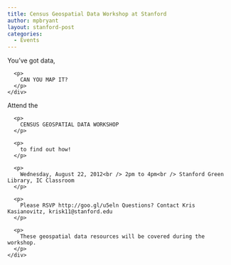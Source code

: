 ```yaml
---
title: Census Geospatial Data Workshop at Stanford
author: mpbryant
layout: stanford-post
categories:
  - Events
---
```

<div>
  <div>
    <div>
      <p>
        You’ve got data,
      </p>
      
      <p>
        CAN YOU MAP IT?
      </p>
    </div>
  </div>
  
  <div>
    <div>
      <p>
        Attend the
      </p>
      
      <p>
        CENSUS GEOSPATIAL DATA WORKSHOP
      </p>
      
      <p>
        to find out how!
      </p>
      
      <p>
        Wednesday, August 22, 2012<br /> 2pm to 4pm<br /> Stanford Green Library, IC Classroom
      </p>
      
      <p>
        Please RSVP http://goo.gl/u5eln Questions? Contact Kris Kasianovitz, krisk11@stanford.edu
      </p>
      
      <p>
        These geospatial data resources will be covered during the workshop.
      </p>
    </div>
  </div>
  
  <div>
  </div>
  
  <div>
  </div>
  
  <div>
  </div>
  
  <div>
  </div>
  
  <div>
  </div>
  
  <div>
  </div>
  
  <div>
  </div>
  
  <div>
  </div>
  
  <div>
  </div>
  
  <div>
  </div>
</div>
